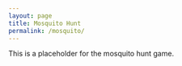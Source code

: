 ```yaml
---
layout: page
title: Mosquito Hunt
permalink: /mosquito/
---
```


This is a placeholder for the mosquito hunt game.
